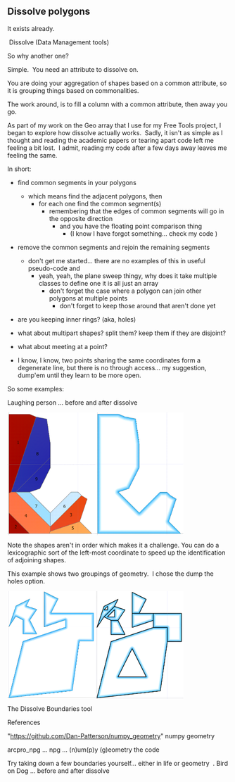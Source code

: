 ## Dissolve polygons ##

It exists already.

 Dissolve (Data Management tools) 

So why another one? 

Simple.  You need an attribute to dissolve on.

You are doing your aggregation of shapes based on a common attribute, so it is grouping things based on commonalities.

The work around, is to fill a column with a common attribute, then away you go.

As part of my work on the Geo array that I use for my Free Tools project, I began to explore how dissolve actually works.  Sadly, it isn't as simple as I thought and reading the academic papers or tearing apart code left me feeling a bit lost.  I admit, reading my code after a few days away leaves me feeling the same.

In short:

  - find common segments in your polygons
    - which means find the adjacent polygons, then
      - for each one find the common segment(s)
        - remembering that the edges of common segments will go in the opposite direction
          - and you have the floating point comparison thing
            - (I know I have forgot something... check my code ‌‌)

  - remove the common segments and rejoin the remaining segments
    - don't get me started... there are no examples of this in useful pseudo-code and
      - yeah, yeah, the plane sweep thingy, why does it take multiple classes to define one it is all just an array
        - don't forget the case where a polygon can join other polygons at multiple points
          - don't forget to keep those around that aren't done yet
            
  - are you keeping inner rings? (aka, holes)
  - what about multipart shapes? split them? keep them if they are disjoint?
  - what about meeting at a point?
  - I know, I know, two points sharing the same coordinates form a degenerate line, but there is no through access...
    my suggestion, dump'em until they learn to be more open.

So some examples:

Laughing person ... before and after dissolve


<img src="dissolve00.png" white-space: nowrap align="left" width="200"/>
<img src="dissolve01.png" align="center" width="200"/>

Note the shapes aren't in order which makes it a challenge.
You can do a lexicographic sort of the left-most coordinate to speed up the identification of adjoining shapes.


This example shows two groupings of geometry.  I chose the dump the holes option.

<img src="dissolve02.png" white-space: nowrap align="left" width="200"/>
<img src="dissolve03.png" align="center" width="200"/>


The Dissolve Boundaries tool


References

"https://github.com/Dan-Patterson/numpy_geometry" 
numpy geometry 

arcpro_npg ... npg ... (n)um(p)y (g)eometry the code

Try taking down a few boundaries yourself... either in life or geometry ‌‌ .
Bird on Dog ... before and after dissolve
